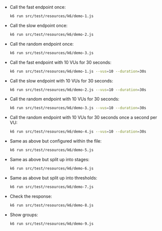 - Call the fast endpoint once:
    ```bash
    k6 run src/test/resources/k6/demo-1.js
    ```
- Call the slow endpoint once:
    ```bash
    k6 run src/test/resources/k6/demo-2.js
    ```
- Call the random endpoint once:
    ```bash
    k6 run src/test/resources/k6/demo-3.js
    ```
- Call the fast endpoint with 10 VUs for 30 seconds:
    ```bash
    k6 run src/test/resources/k6/demo-1.js --vus=10 --duration=30s
    ```
- Call the slow endpoint with 10 VUs for 30 seconds:
    ```bash
    k6 run src/test/resources/k6/demo-2.js --vus=10 --duration=30s
    ```
- Call the random endpoint with 10 VUs for 30 seconds:
    ```bash
    k6 run src/test/resources/k6/demo-3.js --vus=10 --duration=30s
    ```
- Call the random endpoint with 10 VUs for 30 seconds once a second per VU:
    ```bash
    k6 run src/test/resources/k6/demo-4.js --vus=10 --duration=30s
    ```
- Same as above but configured within the file:
    ```bash
    k6 run src/test/resources/k6/demo-5.js
    ```
- Same as above but split up into stages:
    ```bash
    k6 run src/test/resources/k6/demo-6.js
    ```
- Same as above but split up into thresholds:
    ```bash
    k6 run src/test/resources/k6/demo-7.js
    ```
- Check the response:
    ```bash
    k6 run src/test/resources/k6/demo-8.js
    ```
- Show groups:
    ```bash
    k6 run src/test/resources/k6/demo-9.js
    ```
